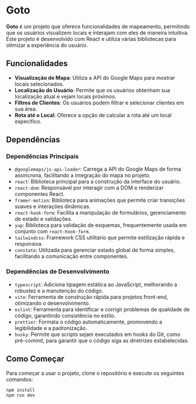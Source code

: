 # Goto

**Goto** é um projeto que oferece funcionalidades de mapeamento, permitindo que os usuários visualizem locais e interajam com eles de maneira intuitiva. Este projeto é desenvolvido com React e utiliza várias bibliotecas para otimizar a experiência do usuário.

## Funcionalidades

- **Visualização de Mapa**: Utiliza a API do Google Maps para mostrar locais selecionados.
- **Localização do Usuário**: Permite que os usuários obtenham sua localização atual e vejam locais próximos.
- **Filtros de Clientes**: Os usuários podem filtrar e selecionar clientes em sua área.
- **Rota até o Local**: Oferece a opção de calcular a rota até um local específico.

## Dependências

### Dependências Principais

- `@googlemaps/js-api-loader`: Carrega a API do Google Maps de forma assíncrona, facilitando a integração do mapa no projeto.
- `react`: Biblioteca principal para a construção da interface do usuário.
- `react-dom`: Responsável por interagir com a DOM e renderizar componentes React.
- `framer-motion`: Biblioteca para animações que permite criar transições suaves e interações dinâmicas.
- `react-hook-form`: Facilita a manipulação de formulários, gerenciamento de estado e validações.
- `yup`: Biblioteca para validação de esquemas, frequentemente usada em conjunto com `react-hook-form`.
- `tailwindcss`: Framework CSS utilitário que permite estilização rápida e responsiva.
- `constate`: Utilizada para gerenciar estado global de forma simples, facilitando a comunicação entre componentes.

### Dependências de Desenvolvimento

- `typescript`: Adiciona tipagem estática ao JavaScript, melhorando a robustez e a manutenção do código.
- `vite`: Ferramenta de construção rápida para projetos front-end, otimizando o desenvolvimento.
- `eslint`: Ferramenta para identificar e corrigir problemas de qualidade de código, garantindo consistência no estilo.
- `prettier`: Formata o código automaticamente, promovendo a legibilidade e a padronização.
- `husky`: Permite que scripts sejam executados em hooks do Git, como pré-commit, para garantir que o código siga as diretrizes estabelecidas.

## Como Começar

Para começar a usar o projeto, clone o repositório e execute os seguintes comandos:

```bash
npm install
npm run dev
```
